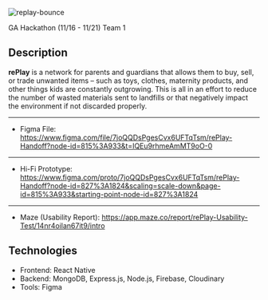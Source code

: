 ![replay-bounce](https://user-images.githubusercontent.com/104411072/203150498-d3a44e0a-b75c-4d4a-bdaf-8b5c7992cfa9.gif)

GA Hackathon (11/16 - 11/21) Team 1

## Description
**rePlay** is a network for parents and guardians that allows them to buy, sell, or trade unwanted items – such as toys, clothes, maternity products, and other things kids are constantly outgrowing. This is all in an effort to reduce the number of wasted materials sent to landfills or that negatively impact the environment if not discarded properly.

---
- Figma File: https://www.figma.com/file/7joQQDsPgesCvx6UFTqTsm/rePlay-Handoff?node-id=815%3A933&t=IQEu9rhmeAmMT9oO-0
---
- Hi-Fi Prototype: https://www.figma.com/proto/7joQQDsPgesCvx6UFTqTsm/rePlay-Handoff?node-id=827%3A1824&scaling=scale-down&page-id=815%3A933&starting-point-node-id=827%3A1824
---
- Maze (Usability Report): https://app.maze.co/report/rePlay-Usability-Test/14nr4oilan67it9/intro

## Technologies

- Frontend: React Native
- Backend: MongoDB, Express.js, Node.js, Firebase, Cloudinary
- Tools: Figma

